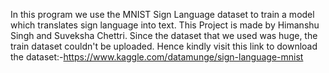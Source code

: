 In this program we use the MNIST Sign Language dataset to train a model which translates sign language into text. This Project is made by Himanshu Singh and Suveksha Chettri.
Since the dataset that we used was huge, the train dataset couldn't be uploaded. Hence kindly visit this link to download the dataset:-https://www.kaggle.com/datamunge/sign-language-mnist
